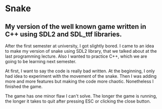 # Snake

## My version of the well known game written in C++ using SDL2 and SDL_ttf libraries.

After the first semester at university, I got slightly bored. I came to an idea to make my version of snake using SDL2 library, that we talked about at the last programming lecture. Also I wanted to practice C++, which we are going to be learning next semester.

At first, I want to say the code is really bad written. At the beginning, I only had idea to experiment with the movement of the snake. Then I was adding more and more features but making the code more chaotic. Nonetheless I finished the game. 

The game has one minor flaw I can't solve. The longer the game is running, the longer it takes to quit after pressing ESC or clicking the close button.
